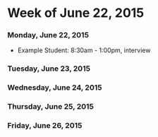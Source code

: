 # Week of June 22, 2015

### Monday, June 22, 2015

* Example Student: 8:30am - 1:00pm, interview

### Tuesday, June 23, 2015

### Wednesday, June 24, 2015

### Thursday, June 25, 2015

### Friday, June 26, 2015
